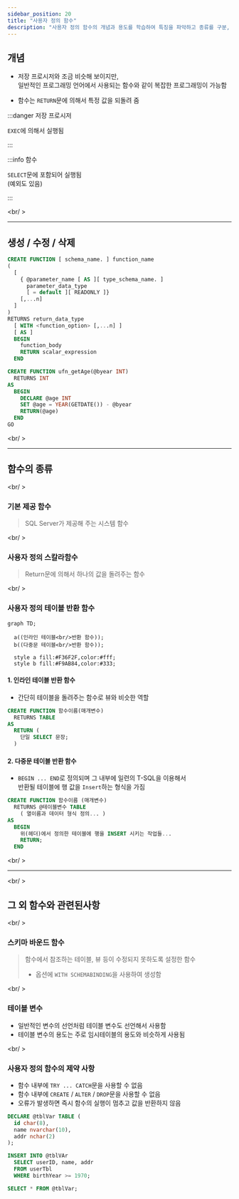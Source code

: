```yaml
---
sidebar_position: 20
title: "사용자 정의 함수"
description: "사용자 정의 함수의 개념과 용도를 학습하여 특징을 파악하고 종류를 구분, 내부 작동까지 살펴봅니다"
---
```


## 개념

- 저장 프로시저와 조금 비슷해 보이지만,  
  일반적인 프로그래밍 언어에서 사용되는 함수와 같이 복잡한 프로그래밍이 가능함

- 함수는 `RETURN`문에 의해서 특정 값을 되돌려 줌

:::danger 저장 프로시저

`EXEC`에 의해서 실행됨

:::

:::info 함수

`SELECT`문에 포함되어 실행됨  
(예외도 있음)

:::

<br/ >

---

## 생성 / 수정 / 삭제

```sql title="스칼라함수 정의 형식"
CREATE FUNCTION [ schema_name. ] function_name
(
  [
    { @parameter_name [ AS ][ type_schema_name. ]
      parameter_data_type
      [ = default ][ READONLY ]}
    [,...n]
  ]
)
RETURNS return_data_type
  [ WITH <function_option> [,...n] ]
  [ AS ]
  BEGIN
    function_body
    RETURN scalar_expression
  END
```

```sql title="사용된 함수"
CREATE FUNCTION ufn_getAge(@byear INT)
  RETURNS INT
AS
  BEGIN
    DECLARE @age INT
    SET @age = YEAR(GETDATE()) - @byear
    RETURN(@age)
  END
GO
```

<br/ >

---

## 함수의 종류

<br/ >

### 기본 제공 함수

> SQL Server가 제공해 주는 시스템 함수

<br/ >

### 사용자 정의 스칼라함수

> Return문에 의해서 하나의 값을 돌려주는 함수

<br/ >

### 사용자 정의 테이블 반환 함수

```mermaid title="리턴하는 값이 테이블인 함수"
graph TD;

  a((인라인 테이블<br/>반환 함수));
  b((다중문 테이블<br/>반환 함수));

  style a fill:#F36F2F,color:#fff;
  style b fill:#F9AB84,color:#333;
```

#### 1. 인라인 테이블 반환 함수

- 간단히 테이블을 돌려주는 함수로 뷰와 비슷한 역할

```sql
CREATE FUNCTION 함수이름(매개변수)
  RETURNS TABLE
AS
  RETURN (
    단일 SELECT 문장;
  )
```

#### 2. 다중문 테이블 반환 함수

- `BEGIN ... END`로 정의되며 그 내부에 일련의 T-SQL을 이용해서  
  반환될 테이블에 행 값을 `Insert`하는 형식을 가짐

```sql
CREATE FUNCTION 함수이름 (매개변수)
  RETURNS @테이블변수 TABLE
    ( 열이름과 데이터 형식 정의... )
AS
  BEGIN
    위(헤더)에서 정의한 테이블에 행을 INSERT 시키는 작업들...
    RETURN;
  END

```

<br/ >

---

<br/ >

## 그 외 함수와 관련된사항

<br/ >

### 스키마 바운드 함수

> 함수에서 참조하는 테이블, 뷰 등이 수정되지 못하도록 설정한 함수
>
> - 옵션에 `WITH SCHEMABINDING`을 사용하여 생성함

<br/ >

### 테이블 변수

- 일반적인 변수의 선언처럼 테이블 변수도 선언해서 사용함
- 테이블 변수의 용도는 주로 임시테이블의 용도와 비슷하게 사용됨

<br/ >

### 사용자 정의 함수의 제약 사항

- 함수 내부에 `TRY ... CATCH`문을 사용할 수 없음
- 함수 내부에 `CREATE` / `ALTER` / `DROP`문을 사용할 수 없음
- 오류가 발생하면 즉시 함수의 실행이 멈추고 값을 반환하지 않음

```sql title="스칼라함수, 스키마 바운드 함수 및 테이블 변수"
DECLARE @tblVar TABLE (
  id char(8),
  name nvarchar(10),
  addr nchar(2)
);

INSERT INTO @tblVAr
  SELECT userID, name, addr
  FROM userTbl
  WHERE birthYear >= 1970;

SELECT * FROM @tblVar;
```

